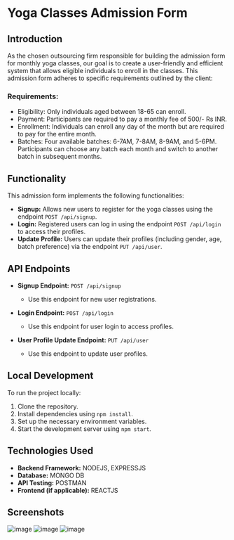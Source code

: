 # Yoga Classes Admission Form

## Introduction

As the chosen outsourcing firm responsible for building the admission form for monthly yoga classes, our goal is to create a user-friendly and efficient system that allows eligible individuals to enroll in the classes. This admission form adheres to specific requirements outlined by the client:

### Requirements:

- Eligibility: Only individuals aged between 18-65 can enroll.
- Payment: Participants are required to pay a monthly fee of 500/- Rs INR.
- Enrollment: Individuals can enroll any day of the month but are required to pay for the entire month.
- Batches: Four available batches: 6-7AM, 7-8AM, 8-9AM, and 5-6PM. Participants can choose any batch each month and switch to another batch in subsequent months.

## Functionality

This admission form implements the following functionalities:

- **Signup:** Allows new users to register for the yoga classes using the endpoint `POST /api/signup`.
- **Login:** Registered users can log in using the endpoint `POST /api/login` to access their profiles.
- **Update Profile:** Users can update their profiles (including gender, age, batch preference) via the endpoint `PUT /api/user`.

## API Endpoints

- **Signup Endpoint:** `POST /api/signup`
  - Use this endpoint for new user registrations.

- **Login Endpoint:** `POST /api/login`
  - Use this endpoint for user login to access profiles.

- **User Profile Update Endpoint:** `PUT /api/user`
  - Use this endpoint to update user profiles.

## Local Development

To run the project locally:

1. Clone the repository.
2. Install dependencies using `npm install`.
3. Set up the necessary environment variables.
4. Start the development server using `npm start`.

## Technologies Used

- **Backend Framework:** NODEJS, EXPRESSJS
- **Database:** MONGO DB
- **API Testing:** POSTMAN
- **Frontend (if applicable):** REACTJS

## Screenshots

![image](https://github.com/gaurav147-star/flexmoney-frontend/assets/78996081/a5d3ad2d-c8c1-414b-85f7-a9ddea9f33aa)
![image](https://github.com/gaurav147-star/flexmoney-frontend/assets/78996081/78957365-1d90-4cee-945f-2df4d588407b)
![image](https://github.com/gaurav147-star/flexmoney-frontend/assets/78996081/de1c0584-1499-4784-9544-e76e8165e272)


